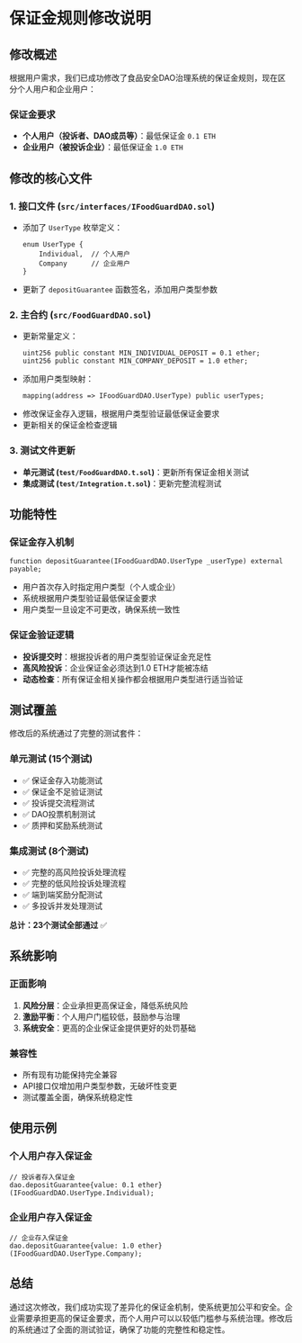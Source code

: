 # 保证金规则修改说明

## 修改概述

根据用户需求，我们已成功修改了食品安全DAO治理系统的保证金规则，现在区分个人用户和企业用户：

### 保证金要求
- **个人用户（投诉者、DAO成员等）**：最低保证金 `0.1 ETH`
- **企业用户（被投诉企业）**：最低保证金 `1.0 ETH`

## 修改的核心文件

### 1. 接口文件 (`src/interfaces/IFoodGuardDAO.sol`)
- 添加了 `UserType` 枚举定义：
  ```solidity
  enum UserType {
      Individual,  // 个人用户
      Company      // 企业用户
  }
  ```
- 更新了 `depositGuarantee` 函数签名，添加用户类型参数

### 2. 主合约 (`src/FoodGuardDAO.sol`)
- 更新常量定义：
  ```solidity
  uint256 public constant MIN_INDIVIDUAL_DEPOSIT = 0.1 ether;
  uint256 public constant MIN_COMPANY_DEPOSIT = 1.0 ether;
  ```
- 添加用户类型映射：
  ```solidity
  mapping(address => IFoodGuardDAO.UserType) public userTypes;
  ```
- 修改保证金存入逻辑，根据用户类型验证最低保证金要求
- 更新相关的保证金检查逻辑

### 3. 测试文件更新
- **单元测试 (`test/FoodGuardDAO.t.sol`)**：更新所有保证金相关测试
- **集成测试 (`test/Integration.t.sol`)**：更新完整流程测试

## 功能特性

### 保证金存入机制
```solidity
function depositGuarantee(IFoodGuardDAO.UserType _userType) external payable;
```
- 用户首次存入时指定用户类型（个人或企业）
- 系统根据用户类型验证最低保证金要求
- 用户类型一旦设定不可更改，确保系统一致性

### 保证金验证逻辑
- **投诉提交时**：根据投诉者的用户类型验证保证金充足性
- **高风险投诉**：企业保证金必须达到1.0 ETH才能被冻结
- **动态检查**：所有保证金相关操作都会根据用户类型进行适当验证

## 测试覆盖

修改后的系统通过了完整的测试套件：

### 单元测试 (15个测试)
- ✅ 保证金存入功能测试
- ✅ 保证金不足验证测试
- ✅ 投诉提交流程测试
- ✅ DAO投票机制测试
- ✅ 质押和奖励系统测试

### 集成测试 (8个测试)
- ✅ 完整的高风险投诉处理流程
- ✅ 完整的低风险投诉处理流程
- ✅ 端到端奖励分配测试
- ✅ 多投诉并发处理测试

**总计：23个测试全部通过** ✅

## 系统影响

### 正面影响
1. **风险分层**：企业承担更高保证金，降低系统风险
2. **激励平衡**：个人用户门槛较低，鼓励参与治理
3. **系统安全**：更高的企业保证金提供更好的处罚基础

### 兼容性
- 所有现有功能保持完全兼容
- API接口仅增加用户类型参数，无破坏性变更
- 测试覆盖全面，确保系统稳定性

## 使用示例

### 个人用户存入保证金
```solidity
// 投诉者存入保证金
dao.depositGuarantee{value: 0.1 ether}(IFoodGuardDAO.UserType.Individual);
```

### 企业用户存入保证金
```solidity
// 企业存入保证金
dao.depositGuarantee{value: 1.0 ether}(IFoodGuardDAO.UserType.Company);
```

## 总结

通过这次修改，我们成功实现了差异化的保证金机制，使系统更加公平和安全。企业需要承担更高的保证金要求，而个人用户可以以较低门槛参与系统治理。修改后的系统通过了全面的测试验证，确保了功能的完整性和稳定性。 